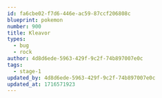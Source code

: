 ```yaml
---
id: fa6cbe02-f7d6-446e-ac59-87ccf206808c
blueprint: pokemon
number: 900
title: Kleavor
types:
  - bug
  - rock
author: 4d8d6ede-5963-429f-9c2f-74b897007e0c
tags:
  - stage-1
updated_by: 4d8d6ede-5963-429f-9c2f-74b897007e0c
updated_at: 1716571923
---
```

